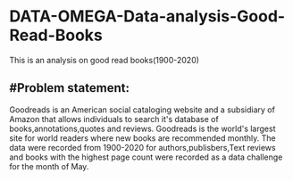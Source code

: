# DATA-OMEGA-Data-analysis-Good-Read-Books
This is an analysis on good read books(1900-2020)

#Problem statement:
---
Goodreads is an American social cataloging website and a subsidiary of Amazon that allows individuals to search it's database of books,annotations,quotes and reviews.
Goodreads is the world's largest site for world readers where new books are recommended monthly.
The data were recorded from 1900-2020 for authors,publisbers,Text reviews and books with the highest page count were recorded as a data challenge for the month of May.
